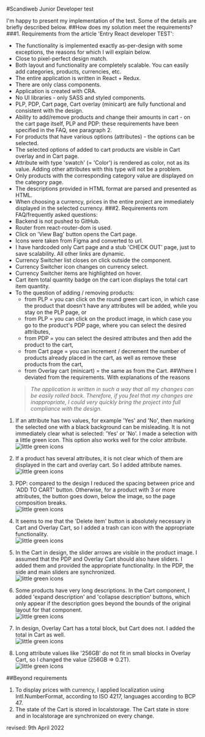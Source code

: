 #Scandiweb Junior Developer test

I'm happy to present my implementation of the test. Some of the details are briefly described below.
##How does my solution meet the requirements?
###1. Requirements from the article 'Entry React developer TEST':
- The functionality is implemented exactly as-per-design with some exceptions, the reasons for which I will explain below.
- Close to pixel-perfect design match.
- Both layout and functionality are completely scalable. You can easily add categories, products, currencies, etc.
- The entire application is written in React + Redux.
- There are only class components.
- Application is created with CRA.
- No UI libraries - only SASS and styled components.
- PLP, PDP, Cart page, Cart overlay (minicart) are fully functional and consistent with the design.
- Ability to add/remove products and change their amounts in cart - on the cart page itself, PLP and PDP: these requirements have been specified in the FAQ, see paragraph 2.
- For products that have various options (attributes) - the options can be selected.
- The selected options of added to cart products are visible in Cart overlay and in Cart page.
- Attribute with type 'swatch' (= 'Color') is rendered as color, not as its value. Adding other attributes with this type will not be a problem.
- Only products with the corresponding category value are displayed on the category page.
- The descriptions provided in HTML format are parsed and presented as HTML.
- When choosing a currency, prices in the entire project are immediately displayed in the selected currency.
###2. Requirements rom FAQ/frequently asked questions:
- Backend is not pushed to GitHub.
- Router from react-router-dom is used.
- Click on 'View Bag' button opens the Cart page.
- Icons were taken from Figma and converted to url.
- I have hardcoded only Cart page and a stub 'CHECK OUT' page, just to save scalability. All other links are dynamic.
- Currency Switcher list closes on click outside the component.
- Currency Switcher icon changes on currency select.
- Currency Switcher items are highlighted on hover.
- Cart item total quantity badge on the cart icon displays the total cart item quantity.
- To the question of adding / removing products:
  - from PLP = you can click on the round green cart icon, in which case the product that doesn't have any attributes will be added, while you stay on the PLP page, or
  - from PLP = you can click on the product image, in which case you go to the product's PDP page, where you can select the desired attributes,
  - from PDP = you can select the desired attributes and then add the product to the cart,
  - from Cart page = you can increment / decrement the number of products already placed in the cart, as well as remove these products from the cart,
  - from Overlay cart (minicart) = the same as from the Cart.
##Where I deviated from the requirements. With explanations of the reasons
  >*The application is written in such a way that all my changes can be easily rolled back. Therefore, if you feel that my changes are inappropriate, I could very quickly bring the project into full compliance with the design.*

1. If an attribute has two values, for example 'Yes' and 'No', then marking the selected one with a black background can be misleading. It is not immediately clear what is selected: 'Yes' or 'No'. I made a selection with a little green icon. This option also works well for the color attribute.
![little green icons](./readme.assets/green_marker.png)  


2. If a product has several attributes, it is not clear which of them are displayed in the cart and overlay cart. So I added attribute names.  
![little green icons](./readme.assets/attributes_names.png)   


3. PDP: compared to the design I reduced the spacing between price and 'ADD TO CART' button. Otherwise, for a product with 3 or more attributes, the button goes down, below the image, so the page composition breaks.  
![little green icons](./readme.assets/spacing.png)    


4. It seems to me that the 'Delete item' button is absolutely necessary in Cart and Overlay Cart, so I added a trash can icon with the appropriate functionality.  
![little green icons](./readme.assets/trash_can.png)  


5. In the Cart in design, the slider arrows are visible in the product image. I assumed that the PDP and Overlay Cart should also have sliders. I added them and provided the appropriate functionality. In the PDP, the side and main sliders are synchronized.  
![little green icons](./readme.assets/sliders.png)  


6. Some products have very long descriptions. In the Cart component, I added 'expand description' and 'collapse description' buttons, which only appear if the description goes beyond the bounds of the original layout for that component.  
![little green icons](./readme.assets/long_description.png)  


7. In design, Overlay Cart has a total block, but Cart does not. I added the total in Cart as well.  
![little green icons](./readme.assets/total_value.png)  


8. Long attribute values like '256GB' do not fit in small blocks in Overlay Cart, so I changed the value (256GB => 0.2T).  
![little green icons](./readme.assets/long_attribute_names.png)  

##Beyond requirements
  1. To display prices with currency, I applied localization using Intl.NumberFormat, according to ISO 4217, languages according to
     BCP 47.
  2. The state of the Cart is stored in localstorage. The Cart state in store and in localstorage are synchronized on every change.
  
revised: 9th April 2022
